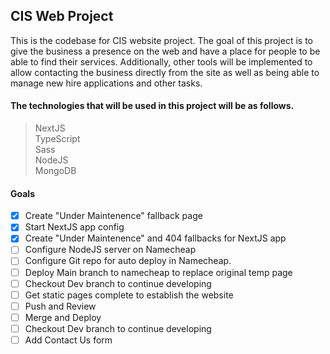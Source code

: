 ## CIS Web Project

This is the codebase for CIS website project. The goal of this project is to give the business a presence on the web and have a place for people to be able to find their services. Additionally, other tools will be implemented to allow contacting the business directly from the site as well as being able to manage new hire applications and other tasks.

#### The technologies that will be used in this project will be as follows.

> NextJS  
> TypeScript  
> Sass  
> NodeJS  
> MongoDB

#### Goals

- [x] Create "Under Maintenence" fallback page
- [x] Start NextJS app config
- [x] Create "Under Maintenence" and 404 fallbacks for NextJS app
- [ ] Configure NodeJS server on Namecheap
- [ ] Configure Git repo for auto deploy in Namecheap.
- [ ] Deploy Main branch to namecheap to replace original temp page
- [ ] Checkout Dev branch to continue developing
- [ ] Get static pages complete to establish the website
- [ ] Push and Review
- [ ] Merge and Deploy
- [ ] Checkout Dev branch to continue developing
- [ ] Add Contact Us form
